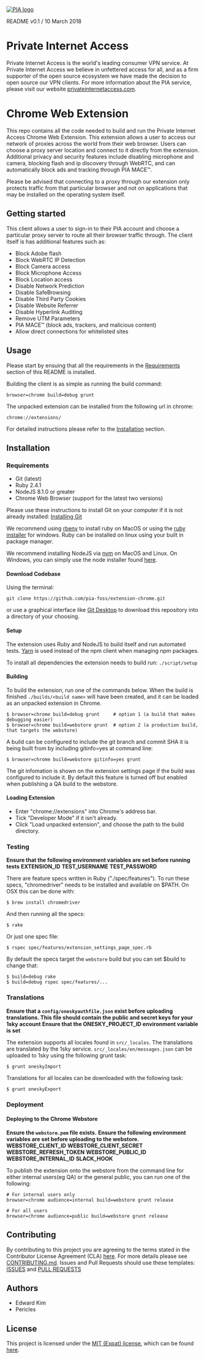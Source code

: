[![PIA logo][pia-image]][pia-url]

README v0.1 / 10 March 2018

# Private Internet Access
Private Internet Access is the world's leading consumer VPN service. At Private Internet Access we believe in unfettered access for all, and as a firm supporter of the open source ecosystem we have made the decision to open source our VPN clients. For more information about the PIA service, please visit our website [privateinternetaccess.com](https://privateinternetaccess.com).

# Chrome Web Extension
This repo contains all the code needed to build and run the Private Internet Access Chrome Web Extension. This extension allows a user to access our network of proxies across the world from their web browser. Users can choose a proxy server location and connect to it directly from the extension. Additional privacy and security features include disabling microphone and camera, blocking flash and ip discovery through WebRTC, and can automatically block ads and tracking through PIA MACE™.

Please be advised that connecting to a proxy through our extension only protects traffic from that particular browser and not on applications that may be installed on the operating system itself.

## Getting started
This client allows a user to sign-in to their PIA account and choose a particular proxy server to route all their browser traffic through. The client itself is has additional features such as:
 - Block Adobe flash
 - Block WebRTC IP Detection
 - Block Camera access
 - Block Microphone Access
 - Block Location access
 - Disable Network Prediction
 - Disable SafeBrowsing
 - Disable Third Party Cookies
 - Disable Website Referrer
 - Disable Hyperlink Auditing
 - Remove UTM Parameters
 - PIA MACE™ (block ads, trackers, and malicious content)
 - Allow direct connections for whitelisted sites

## Usage
Please start by ensuing that all the requirements in the [Requirements](#requirements) section of this README is installed.   

Building the client is as simple as running the build command:

 `browser=chrome build=debug grunt`

 The unpacked extension can be installed from the following url in chrome:

 `chrome://extensions/`

 For detailed instructions please refer to the [Installation](#installation) section.

## Installation

### Requirements
 - Git (latest)
 - Ruby 2.4.1
 - NodeJS 8.1.0 or greater
 - Chrome Web Browser (support for the latest two versions)

Please use these instructions to install Git on your computer if it is not already installed: [Installing Git](https://gist.github.com/derhuerst/1b15ff4652a867391f03)

We recommend using [rbenv](https://github.com/rbenv/rbenv) to install ruby on MacOS or using the [ruby installer](https://rubyinstaller.org/) for windows. Ruby can be installed on linux using your built in package manager.

We recommend installing NodeJS via [nvm](https://github.com/creationix/nvm) on MacOS and Linux. On Windows, you can simply use the node installer found [here](https://nodejs.org/en/).

#### Download Codebase
Using the terminal:

`git clone https://github.com/pia-foss/extension-chrome.git`

or use a graphical interface like [Git Desktop](https://desktop.github.com/) to download this repository into a directory of your choosing.

#### Setup
The extension uses Ruby and NodeJS to build itself and run automated tests.
[Yarn](https://yarnpkg.com) is used instead of the npm client when managing npm packages.

To install all dependencies the extension needs to build run:
  `./script/setup`

#### Building
To build the extension, run one of the commands below.
When the build is finished `./builds/<build name>` will have been created, and it can be loaded as an unpacked extension in Chrome.

    $ browser=chrome build=debug grunt     # option 1 (a build that makes debugging easier)
    $ browser=chrome build=webstore grunt  # option 2 (a production build, that targets the webstore)

A build can be configured to include the git branch and commit SHA it is being built from
by including gitinfo=yes at command line:

    $ browser=chrome build=webstore gitinfo=yes grunt

The git infomation is shown on the extension settings page if the build was configured to
include it. By default this feature is turned off but enabled when publishing a QA build
to the webstore.

#### Loading Extension

  * Enter "chrome://extensions" into Chrome's address bar.
  * Tick "Developer Mode" if it isn't already.
  * Click "Load unpacked extension", and choose the path to the build directory.


### Testing
**Ensure that the following environment variables are set before running tests**
**EXTENSION_ID**
**TEST_USERNAME**
**TEST_PASSWORD**

There are feature specs written in Ruby ("./spec/features").
To run these specs, "chromedriver" needs to be installed and available on $PATH.
On OSX this can be done with:

    $ brew install chromedriver

And then running all the specs:

    $ rake

Or just one spec file:

    $ rspec spec/features/extension_settings_page_spec.rb

By default the specs target the `webstore` build but you can set $build to change
that:

    $ build=debug rake
    $ build=debug rspec spec/features/...

### Translations

**Ensure that a `config/oneskyauthfile.json` exist before uploading translations. This file should contain the public and secret keys for your 1sky account**
**Ensure that the ONESKY_PROJECT_ID environment variable is set**

The extension supports all locales found in `src/_locales`. The translations are
translated by the 1sky service. `src/_locales/en/messages.json` can be uploaded to 1sky
using the following grunt task:

    $ grunt oneskyImport

Translations for all locales can be downloaded with the following task:

    $ grunt oneskyExport

### Deployment
#### Deploying to the Chrome Webstore

**Ensure the `webstore.pem` file exists.**
**Ensure the following environment variables are set before uploading to the webstore.**
**WEBSTORE_CLIENT_ID**
**WEBSTORE_CLIENT_SECRET**
**WEBSTORE_REFRESH_TOKEN**
**WEBSTORE_PUBLIC_ID**
**WEBSTORE_INTERNAL_ID**
**SLACK_HOOK**


To publish the extension onto the webstore from the command line for either internal
users(eg QA) or the general public, you can run one of the following:

    # For internal users only
    browser=chrome audience=internal build=webstore grunt release

    # For all users
    browser=chrome audience=public build=webstore grunt release

## Contributing
By contributing to this project you are agreeing to the terms stated in the Contributor License Agreement (CLA) [here](/CLA.rst). For more details please see  [CONTRIBUTING.md](/.github/CONTRIBUTING.md). Issues and Pull Requests should use these templates: [ISSUES](/.github/ISSUE_TEMPLATE.md) and [PULL REQUESTS](/.github/PULL_REQUEST_TEMPLATE.md)

## Authors
 - Edward Kim
 - Pericles

## License
This project is licensed under the [MIT (Expat) license](https://choosealicense.com/licenses/mit/), which can be found [here](/LICENSE).

<!-- Markdown link & img dfn's -->
[pia-image]: https://www.privateinternetaccess.com/assets/PIALogo2x-0d1e1094ac909ea4c93df06e2da3db4ee8a73d8b2770f0f7d768a8603c62a82f.png
[pia-url]: https://www.privateinternetaccess.com/
[wiki]: https://en.wikipedia.org/wiki/Private_Internet_Access
